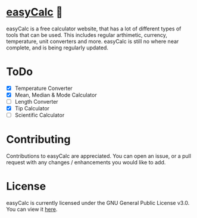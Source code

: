 # [easyCalc](https://shubam.tech/easyCalc) 🧮

easyCalc is a free calculator website, that has a lot of different types of tools that can be used. This includes regular arthimetic, currency, temperature, unit converters and more.
easyCalc is still no where near complete, and is being regularly updated.


# ToDo
- [x] Temperature Converter
- [x] Mean, Median & Mode Calculator 
- [ ] Length Converter
- [x] Tip Calculator
- [ ] Scientific Calculator

# Contributing
Contributions to easyCalc are appreciated. You can open an issue, or a pull request with any changes / enhancements you would like to add. 

# License
easyCalc is currently licensed under the GNU General Public License v3.0. You can view it [here](https://github.com/DevShubam/easyCalc/blob/main/LICENSE).
